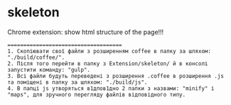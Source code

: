 # skeleton
Chrome extension: show html structure of the page!!!

```###Щоб запустити проект потрібно:
====================================
1. Скопіювати свої файли з розширенням coffee в папку за шляхом: "./build/coffee/".
2. Після того перейти в папку з Extension/skeleton/ й в консолі запустити команду: "gulp".
3. Всі файли будуть переведені з розширення .coffee в розширення .js та поміщені в папку за шляхом: "./build/js".
4. В папці js утворяться в1дпов1дно 2 папки з назвами: "minify" і "maps", для зручного перегляду файлів відповідного типу.
```
